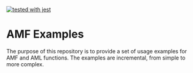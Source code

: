 [![tested with jest](https://img.shields.io/badge/tested_with-jest-99424f.svg)](https://github.com/facebook/jest)

# AMF Examples
The purpose of this repository is to provide a set of usage examples for AMF and AML functions.
The examples are incremental, from simple to more complex.
